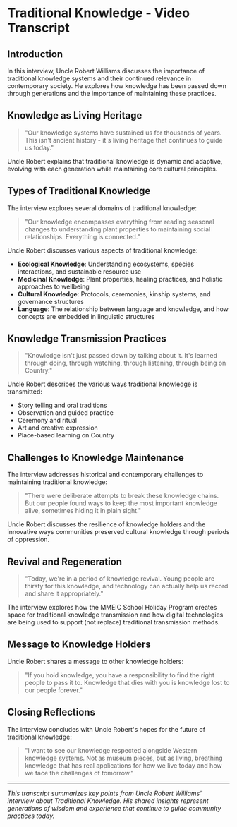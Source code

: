 # Traditional Knowledge - Video Transcript

## Introduction

In this interview, Uncle Robert Williams discusses the importance of traditional knowledge systems and their continued relevance in contemporary society. He explores how knowledge has been passed down through generations and the importance of maintaining these practices.

## Knowledge as Living Heritage

> "Our knowledge systems have sustained us for thousands of years. This isn't ancient history - it's living heritage that continues to guide us today."

Uncle Robert explains that traditional knowledge is dynamic and adaptive, evolving with each generation while maintaining core cultural principles.

## Types of Traditional Knowledge

The interview explores several domains of traditional knowledge:

> "Our knowledge encompasses everything from reading seasonal changes to understanding plant properties to maintaining social relationships. Everything is connected."

Uncle Robert discusses various aspects of traditional knowledge:

- **Ecological Knowledge**: Understanding ecosystems, species interactions, and sustainable resource use
- **Medicinal Knowledge**: Plant properties, healing practices, and holistic approaches to wellbeing
- **Cultural Knowledge**: Protocols, ceremonies, kinship systems, and governance structures
- **Language**: The relationship between language and knowledge, and how concepts are embedded in linguistic structures

## Knowledge Transmission Practices

> "Knowledge isn't just passed down by talking about it. It's learned through doing, through watching, through listening, through being on Country."

Uncle Robert describes the various ways traditional knowledge is transmitted:
- Story telling and oral traditions
- Observation and guided practice
- Ceremony and ritual
- Art and creative expression
- Place-based learning on Country

## Challenges to Knowledge Maintenance

The interview addresses historical and contemporary challenges to maintaining traditional knowledge:

> "There were deliberate attempts to break these knowledge chains. But our people found ways to keep the most important knowledge alive, sometimes hiding it in plain sight."

Uncle Robert discusses the resilience of knowledge holders and the innovative ways communities preserved cultural knowledge through periods of oppression.

## Revival and Regeneration

> "Today, we're in a period of knowledge revival. Young people are thirsty for this knowledge, and technology can actually help us record and share it appropriately."

The interview explores how the MMEIC School Holiday Program creates space for traditional knowledge transmission and how digital technologies are being used to support (not replace) traditional transmission methods.

## Message to Knowledge Holders

Uncle Robert shares a message to other knowledge holders:

> "If you hold knowledge, you have a responsibility to find the right people to pass it to. Knowledge that dies with you is knowledge lost to our people forever."

## Closing Reflections

The interview concludes with Uncle Robert's hopes for the future of traditional knowledge:

> "I want to see our knowledge respected alongside Western knowledge systems. Not as museum pieces, but as living, breathing knowledge that has real applications for how we live today and how we face the challenges of tomorrow."

---

*This transcript summarizes key points from Uncle Robert Williams' interview about Traditional Knowledge. His shared insights represent generations of wisdom and experience that continue to guide community practices today.* 